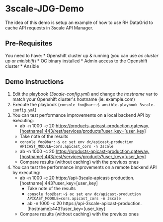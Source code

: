 # 3scale-JDG-Demo
The idea of this demo is setup an example of how to use RH DataGrid to cache API requests in 3scale API Manager.

## Pre-Requisites
You need to have:
	* Openshift cluster up & running (you can use *oc cluster up* or *minishift*)
	* OC binary installed
	* Admin access to the Openshift cluster
	* Ansible

## Demo Instructions
1. Edit the playbook (*3scale-config.yml*) and change the *hostname* var to match your Openshift cluster's hostname (ie: example.com)
2. Execute the playbook (```console foo@bar:~$ ansible-playbook 3scale-config.yml```)
3. You can test performance improvements on a local backend API by executing:
	* ab -n 1000 -c 20 https://products-apicast-production.gateway.[hostname]:443/rest/services/products?user_key=[user_key]
	* Take note of the results
	* ```console foo@bar:~$ oc set env dc/apicast-production APICAST_MODULE=cors.apicast_cors -n 3scale```
	* ab -n 1000 -c 20 https://products-apicast-production.gateway.[hostname]:443/rest/services/products?user_key=[user_key]
	* Compare results (without caching) with the previuos ones
4. You can test the performance improvements on a remote backend API by executing:
	* ab -n 1000 -c 20 https://api-3scale-apicast-production.[hostname]:443?user_key=[user_key]
        * Take note of the results
        * ```console foo@bar:~$ oc set env dc/apicast-production APICAST_MODULE=cors.apicast_cors -n 3scale```
        * ab -n 1000 -c 20 https://api-3scale-apicast-production.[hostname]:443?user_key=[user_key]
	* Compare results (without caching) with the previuos ones
